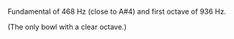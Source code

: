 Fundamental of 468 Hz (close to A#4) and first octave of 936 Hz.

(The only bowl with a clear octave.)
